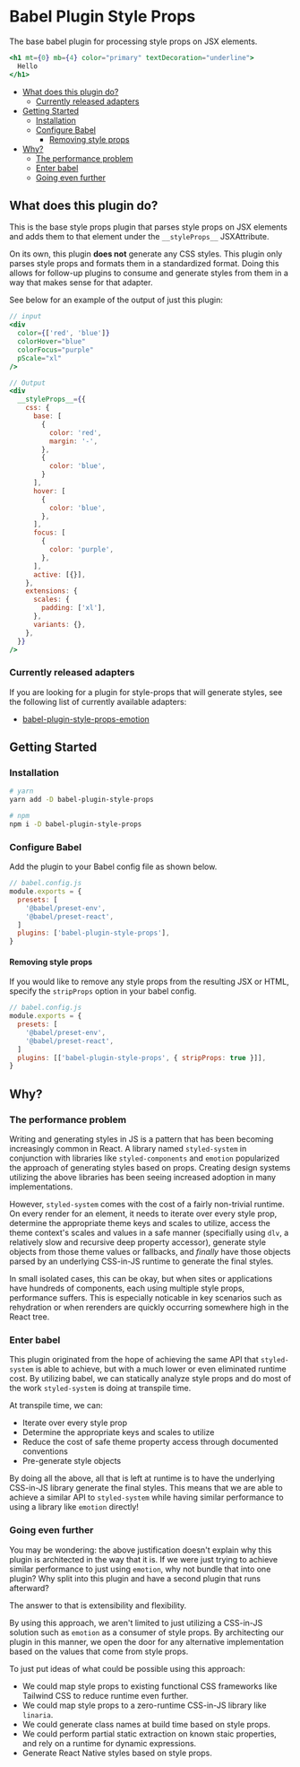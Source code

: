 # Babel Plugin Style Props <!-- omit in toc -->

The base babel plugin for processing style props on JSX elements.

```jsx
<h1 mt={0} mb={4} color="primary" textDecoration="underline">
  Hello
</h1>
```

- [What does this plugin do?](#what-does-this-plugin-do)
  - [Currently released adapters](#currently-released-adapters)
- [Getting Started](#getting-started)
  - [Installation](#installation)
  - [Configure Babel](#configure-babel)
    - [Removing style props](#removing-style-props)
- [Why?](#why)
  - [The performance problem](#the-performance-problem)
  - [Enter babel](#enter-babel)
  - [Going even further](#going-even-further)

## What does this plugin do?

This is the base style props plugin that parses style props on JSX elements and
adds them to that element under the `__styleProps__` JSXAttribute.

On its own, this plugin **does not** generate any CSS styles. This plugin only
parses style props and formats them in a standardized format. Doing this allows
for follow-up plugins to consume and generate styles from them in a way that
makes sense for that adapter.

See below for an example of the output of just this plugin:

```jsx
// input
<div
  color={['red', 'blue']}
  colorHover="blue"
  colorFocus="purple"
  pScale="xl"
/>

// Output
<div
  __styleProps__={{
    css: {
      base: [
        {
          color: 'red',
          margin: '-',
        },
        {
          color: 'blue',
        }
      ],
      hover: [
        {
          color: 'blue',
        },
      ],
      focus: [
        {
          color: 'purple',
        },
      ],
      active: [{}],
    },
    extensions: {
      scales: {
        padding: ['xl'],
      },
      variants: {},
    },
  }}
/>
```

### Currently released adapters

If you are looking for a plugin for style-props that will generate styles, see
the following list of currently available adapters:

- [babel-plugin-style-props-emotion](https://github.com/asyarb/babel-plugin-style-props-emotion)

## Getting Started

### Installation

```bash
# yarn
yarn add -D babel-plugin-style-props

# npm
npm i -D babel-plugin-style-props
```

### Configure Babel

Add the plugin to your Babel config file as shown below.

```js
// babel.config.js
module.exports = {
  presets: [
    '@babel/preset-env',
    '@babel/preset-react',
  ]
  plugins: ['babel-plugin-style-props'],
}
```

#### Removing style props

If you would like to remove any style props from the resulting JSX or HTML,
specify the `stripProps` option in your babel config.

```js
// babel.config.js
module.exports = {
  presets: [
    '@babel/preset-env',
    '@babel/preset-react',
  ]
  plugins: [['babel-plugin-style-props', { stripProps: true }]],
}
```

## Why?

### The performance problem

Writing and generating styles in JS is a pattern that has been becoming
increasingly common in React. A library named `styled-system` in conjunction
with libraries like `styled-components` and `emotion` popularized the approach
of generating styles based on props. Creating design systems utilizing the above
libraries has been seeing increased adoption in many implementations.

However, `styled-system` comes with the cost of a fairly non-trivial runtime. On
every render for an element, it needs to iterate over every style prop,
determine the appropriate theme keys and scales to utilize, access the theme
context's scales and values in a safe manner (specifially using `dlv`, a
relatively slow and recursive deep property accessor), generate style objects
from those theme values or fallbacks, and _finally_ have those objects parsed by
an underlying CSS-in-JS runtime to generate the final styles.

In small isolated cases, this can be okay, but when sites or applications have
hundreds of components, each using multiple style props, performance suffers.
This is especially noticable in key scenarios such as rehydration or when
rerenders are quickly occurring somewhere high in the React tree.

### Enter babel

This plugin originated from the hope of achieving the same API that
`styled-system` is able to achieve, but with a much lower or even eliminated
runtime cost. By utilizing babel, we can statically analyze style props and do
most of the work `styled-system` is doing at transpile time.

At transpile time, we can:

- Iterate over every style prop
- Determine the appropriate keys and scales to utilize
- Reduce the cost of safe theme property access through documented conventions
- Pre-generate style objects

By doing all the above, all that is left at runtime is to have the underlying
CSS-in-JS library generate the final styles. This means that we are able to
achieve a similar API to `styled-system` while having similar performance to
using a library like `emotion` directly!

### Going even further

You may be wondering: the above justification doesn't explain why this plugin is
architected in the way that it is. If we were just trying to achieve similar
performance to just using `emotion`, why not bundle that into one plugin? Why
split into this plugin and have a second plugin that runs afterward?

The answer to that is extensibility and flexibility.

By using this approach, we aren't limited to just utilizing a CSS-in-JS solution
such as `emotion` as a consumer of style props. By architecting our plugin in
this manner, we open the door for any alternative implementation based on the
values that come from style props.

To just put ideas of what could be possible using this approach:

- We could map style props to existing functional CSS frameworks like Tailwind
  CSS to reduce runtime even further.
- We could map style props to a zero-runtime CSS-in-JS library like `linaria`.
- We could generate class names at build time based on style props.
- We could perform partial static extraction on known staic properties, and rely
  on a runtime for dynamic expressions.
- Generate React Native styles based on style props.
